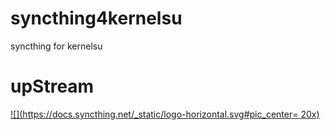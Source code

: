 # syncthing4kernelsu
syncthing for kernelsu

# upStream

[![](https://docs.syncthing.net/_static/logo-horizontal.svg#pic_center= 20x)](https://github.com/syncthing/syncthing)
